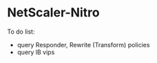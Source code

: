 NetScaler-Nitro
===============

To do list:
- query Responder, Rewrite (Transform) policies
- query lB vips

